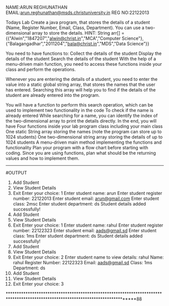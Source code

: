 NAME:ARUN REGHUNATHAN 
EMAIL:arun.reghunathan@msds.christuniversity.in
REG NO:22122013

Todays Lab Create a java program, that stores the details of a student (Name, Register Number, Email, Class, Department). You can use a two-dimensional 
array to store the details. HINT: String arr[] = {{"Alwin","1847207","alwin@christ.in","MCA","Computer Science"},
{"Balagangadhar","2011204","bala@christ.in","MDS","Data Science"}}

You need to have functions to: Collect the details of the student 
Display the details of the student Search the details of the student With the help of a 
menu-driven main function, you need to access these functions inside your class and perform the operations.

Whenever you are entering the details of a student, you need to enter the value into a static global string array,
that stores the names that the user has entered. Searching this array will help you to find if the details of the student are already entered into the program.

You will have a function to perform this search operation, which can be used to implement two functionality in the code To check if the name
is already entered While searching for a name, you can identify the index of the two-dimensional array to print the details directly.
In the end, you will have Four functions inside your lab program class including your main class One static String array storing the names
(note the program can store up to 1024 students) One two-dimensional string array storing the details of up to 1024 students A menu-driven main
method implementing the functions and functionality Plan your program with a flow chart before starting with coding. Since you are using functions, 
plan what should be the returning values and how to implement them.

**************************************************************************************************************************************
#OUTPUT

1. Add Student
2. View Student Details
3. Exit
Enter your choice: 1
Enter student name: arun
Enter student register number: 22122013
Enter student email: arun@gmail.com
Enter student class: 2msc
Enter student department: ds
Student details added successfully!
1. Add Student
2. View Student Details
3. Exit
Enter your choice: 1
Enter student name: rahul
Enter student register number: 22122323
Enter student email: aads@gmail.sd
Enter student class: 1ms
Enter student department: ds
Student details added successfully!
1. Add Student
2. View Student Details
3. Exit
Enter your choice: 2
Enter student name to view details: rahul
Name: rahul
Register Number: 22122323
Email: aads@gmail.sd
Class: 1ms
Department: ds
1. Add Student
2. View Student Details
3. Exit
Enter your choice: 3

*********************************************************************************************************************************88
